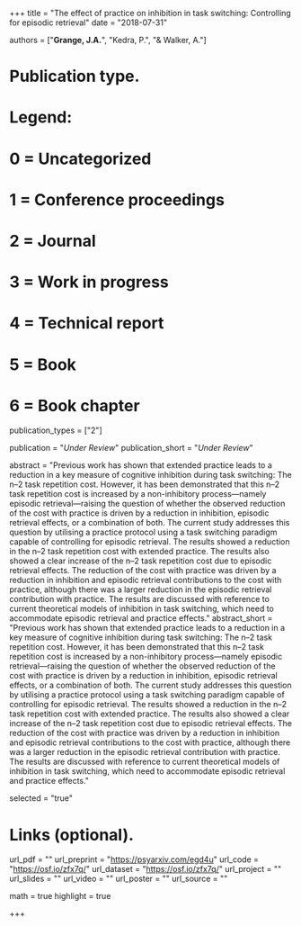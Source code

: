 +++
title = "The effect of practice on inhibition in task switching: Controlling for episodic retrieval"
date = "2018-07-31"

authors = ["**Grange, J.A.**", "Kedra, P.", "& Walker, A."]

# Publication type.
# Legend:
# 0 = Uncategorized
# 1 = Conference proceedings
# 2 = Journal
# 3 = Work in progress
# 4 = Technical report
# 5 = Book
# 6 = Book chapter
publication_types = ["2"]

publication = "*Under Review*"
publication_short = "*Under Review*"

abstract = "Previous work has shown that extended practice leads to a reduction in a key measure of cognitive inhibition during task switching: The n–2 task repetition cost. However, it has been demonstrated that this n–2 task repetition cost is increased by a non-inhibitory process—namely episodic retrieval—raising the question of whether the observed reduction of the cost with practice is driven by a reduction in inhibition, episodic retrieval effects, or a combination of both. The current study addresses this question by utilising a practice protocol using a task switching paradigm capable of controlling for episodic retrieval. The results showed a reduction in the n–2 task repetition cost with extended practice. The results also showed a clear increase of the n–2 task repetition cost due to episodic retrieval effects. The reduction of the cost with practice was driven by a reduction in inhibition and episodic retrieval contributions to the cost with practice, although there was a larger reduction in the episodic retrieval contribution with practice. The results are discussed with reference to current theoretical models of inhibition in task switching, which need to accommodate episodic retrieval and practice effects."
abstract_short = "Previous work has shown that extended practice leads to a reduction in a key measure of cognitive inhibition during task switching: The n–2 task repetition cost. However, it has been demonstrated that this n–2 task repetition cost is increased by a non-inhibitory process—namely episodic retrieval—raising the question of whether the observed reduction of the cost with practice is driven by a reduction in inhibition, episodic retrieval effects, or a combination of both. The current study addresses this question by utilising a practice protocol using a task switching paradigm capable of controlling for episodic retrieval. The results showed a reduction in the n–2 task repetition cost with extended practice. The results also showed a clear increase of the n–2 task repetition cost due to episodic retrieval effects. The reduction of the cost with practice was driven by a reduction in inhibition and episodic retrieval contributions to the cost with practice, although there was a larger reduction in the episodic retrieval contribution with practice. The results are discussed with reference to current theoretical models of inhibition in task switching, which need to accommodate episodic retrieval and practice effects."

selected = "true"

# Links (optional).
url_pdf = ""
url_preprint = "https://psyarxiv.com/egd4u"
url_code = "https://osf.io/zfx7q/"
url_dataset = "https://osf.io/zfx7q/"
url_project = ""
url_slides = ""
url_video = ""
url_poster = ""
url_source = ""

math = true
highlight = true

+++